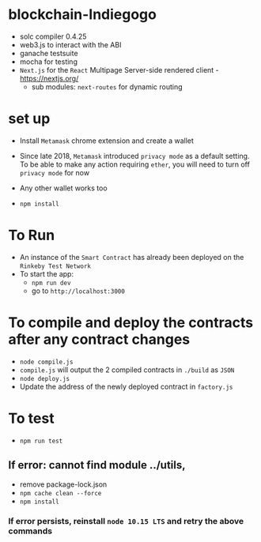 # blockchain-Indiegogo

- solc compiler 0.4.25
- web3.js to interact with the ABI
- ganache testsuite
- mocha for testing
- `Next.js` for the `React` Multipage Server-side rendered client - https://nextjs.org/
  - sub modules: `next-routes` for dynamic routing

# set up

- Install `Metamask` chrome extension and create a wallet
- Since late 2018, `Metamask` introduced `privacy mode` as a default setting. To be able to make any action requiring `ether`, you will need to turn off `privacy mode` for now
- Any other wallet works too

- `npm install`

# To Run

- An instance of the `Smart Contract` has already been deployed on the `Rinkeby Test Network`
- To start the app:
  - `npm run dev`
  - go to `http://localhost:3000`

# To compile and deploy the contracts after any contract changes

- `node compile.js`
- `compile.js` will output the 2 compiled contracts in `./build` as `JSON`
- `node deploy.js`
- Update the address of the newly deployed contract in `factory.js`

# To test

- `npm run test`

## If error: cannot find module ../utils,

- remove package-lock.json
- `npm cache clean --force`
- `npm install`

### If error persists, reinstall `node 10.15 LTS` and retry the above commands
